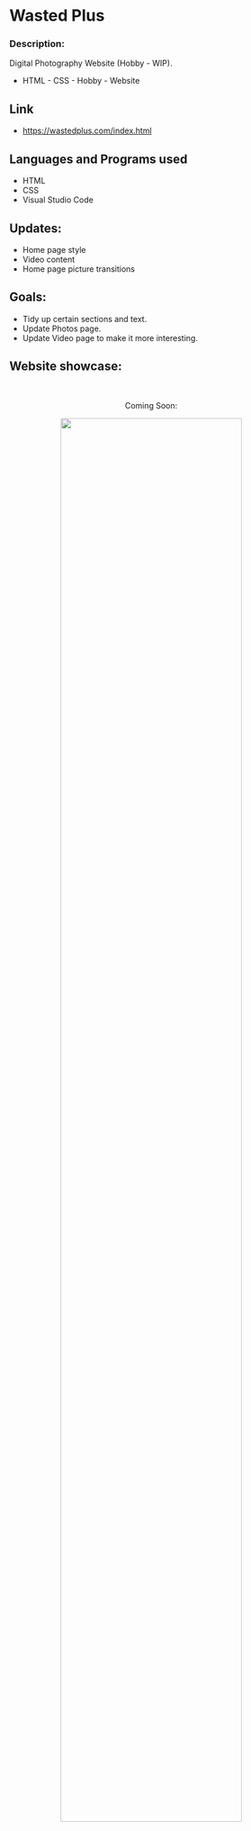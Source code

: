 # Wasted Plus

### Description:

Digital Photography Website (Hobby - WIP).
- HTML - CSS - Hobby - Website 
 
## Link 
- https://wastedplus.com/index.html
 
## Languages and Programs used
- HTML
- CSS
- Visual Studio Code

## Updates:
- Home page style
- Video content
- Home page picture transitions

## Goals:
- Tidy up certain sections and text. 
- Update Photos page. 
- Update Video page to make it more interesting. 

## Website showcase:
<br />
<p align="center">Coming Soon:</p> 
<p align="center"><img  alt=" " src="#" height= "80%" width= "80%"/></p>
<br />
<br />
<p align="center">End</p> 
